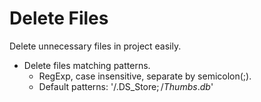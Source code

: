 # Delete Files

Delete unnecessary files in project easily.

- Delete files matching patterns.
  - RegExp, case insensitive, separate by semicolon(;).
  - Default patterns: '/.DS_Store$;/Thumbs.db$'
